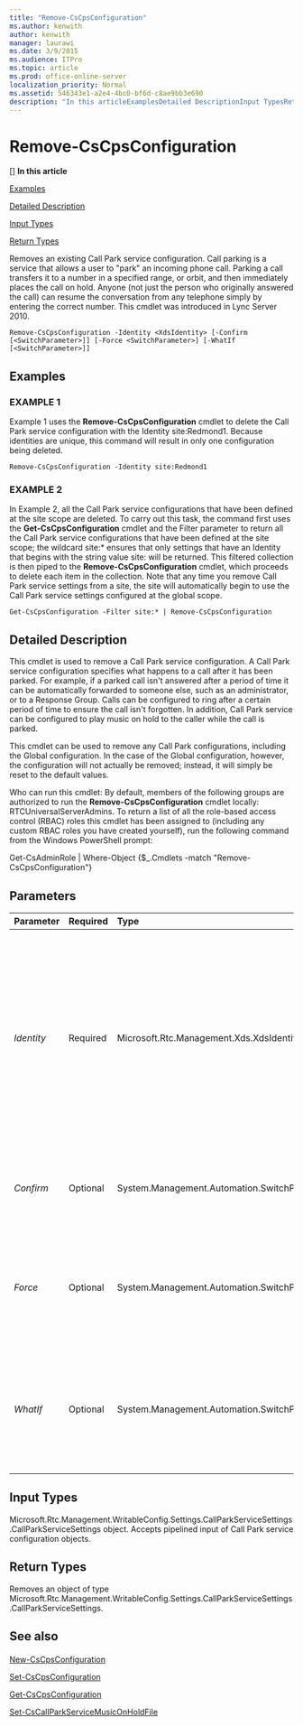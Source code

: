 ```yaml
---
title: "Remove-CsCpsConfiguration"
ms.author: kenwith
author: kenwith
manager: laurawi
ms.date: 3/9/2015
ms.audience: ITPro
ms.topic: article
ms.prod: office-online-server
localization_priority: Normal
ms.assetid: 546343e1-a2e4-4bc0-bf6d-c8ae9bb3e690
description: "In this articleExamplesDetailed DescriptionInput TypesReturn Types"
---
```


# Remove-CsCpsConfiguration
[]
 **In this article**
  
[Examples](#sectionSection0)
  
[Detailed Description](#sectionSection1)
  
[Input Types](#sectionSection2)
  
[Return Types](#sectionSection3)
  
Removes an existing Call Park service configuration. Call parking is a service that allows a user to "park" an incoming phone call. Parking a call transfers it to a number in a specified range, or orbit, and then immediately places the call on hold. Anyone (not just the person who originally answered the call) can resume the conversation from any telephone simply by entering the correct number. This cmdlet was introduced in Lync Server 2010.
  
```
Remove-CsCpsConfiguration -Identity <XdsIdentity> [-Confirm [<SwitchParameter>]] [-Force <SwitchParameter>] [-WhatIf [<SwitchParameter>]]
```

## Examples
<a name="sectionSection0"> </a>

### EXAMPLE 1

Example 1 uses the **Remove-CsCpsConfiguration** cmdlet to delete the Call Park service configuration with the Identity site:Redmond1. Because identities are unique, this command will result in only one configuration being deleted. 
  
```
Remove-CsCpsConfiguration -Identity site:Redmond1
```

### EXAMPLE 2

In Example 2, all the Call Park service configurations that have been defined at the site scope are deleted. To carry out this task, the command first uses the **Get-CsCpsConfiguration** cmdlet and the Filter parameter to return all the Call Park service configurations that have been defined at the site scope; the wildcard site:* ensures that only settings that have an Identity that begins with the string value site: will be returned. This filtered collection is then piped to the **Remove-CsCpsConfiguration** cmdlet, which proceeds to delete each item in the collection. Note that any time you remove Call Park service settings from a site, the site will automatically begin to use the Call Park service settings configured at the global scope. 
  
```
Get-CsCpsConfiguration -Filter site:* | Remove-CsCpsConfiguration
```

## Detailed Description
<a name="sectionSection1"> </a>

This cmdlet is used to remove a Call Park service configuration. A Call Park service configuration specifies what happens to a call after it has been parked. For example, if a parked call isn't answered after a period of time it can be automatically forwarded to someone else, such as an administrator, or to a Response Group. Calls can be configured to ring after a certain period of time to ensure the call isn't forgotten. In addition, Call Park service can be configured to play music on hold to the caller while the call is parked.
  
This cmdlet can be used to remove any Call Park configurations, including the Global configuration. In the case of the Global configuration, however, the configuration will not actually be removed; instead, it will simply be reset to the default values.
  
Who can run this cmdlet: By default, members of the following groups are authorized to run the **Remove-CsCpsConfiguration** cmdlet locally: RTCUniversalServerAdmins. To return a list of all the role-based access control (RBAC) roles this cmdlet has been assigned to (including any custom RBAC roles you have created yourself), run the following command from the Windows PowerShell prompt: 
  
Get-CsAdminRole | Where-Object {$_.Cmdlets -match "Remove-CsCpsConfiguration"}
  
## Parameters
<a name="sectionSection1"> </a>

|**Parameter**|**Required**|**Type**|**Description**|
|:-----|:-----|:-----|:-----|
| _Identity_ <br/> |Required  <br/> |Microsoft.Rtc.Management.Xds.XdsIdentity  <br/> |The unique identifier of the Call Park service configuration you want to remove. This identifier will be either Global or site:\<sitename\>, where \<sitename\> is the name of the site to which the configuration applies.  <br/> |
| _Confirm_ <br/> |Optional  <br/> |System.Management.Automation.SwitchParameter  <br/> |Prompts you for confirmation before executing the command.  <br/> |
| _Force_ <br/> |Optional  <br/> |System.Management.Automation.SwitchParameter  <br/> |Suppresses any confirmation prompts that would otherwise be displayed before making changes.  <br/> |
| _WhatIf_ <br/> |Optional  <br/> |System.Management.Automation.SwitchParameter  <br/> |Describes what would happen if you executed the command without actually executing the command.  <br/> |
   
## Input Types
<a name="sectionSection2"> </a>

Microsoft.Rtc.Management.WritableConfig.Settings.CallParkServiceSettings.CallParkServiceSettings object. Accepts pipelined input of Call Park service configuration objects.
  
## Return Types
<a name="sectionSection3"> </a>

Removes an object of type Microsoft.Rtc.Management.WritableConfig.Settings.CallParkServiceSettings.CallParkServiceSettings.
  
## See also
<a name="sectionSection3"> </a>

#### 

[New-CsCpsConfiguration](new-cscpsconfiguration.md)
  
[Set-CsCpsConfiguration](set-cscpsconfiguration.md)
  
[Get-CsCpsConfiguration](get-cscpsconfiguration.md)
  
[Set-CsCallParkServiceMusicOnHoldFile](set-cscallparkservicemusiconholdfile.md)

